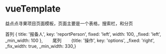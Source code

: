 # vueTemplate
益点点寻果项目页面模板，页面主要是一个表格，搜索栏，和分页

首列
{
          title: '报备人',
          key: 'reportPerson',
          fixed: 'left',
          width: 100,
          _fixed: 'left',
          _min_width: 100
        },
        尾列
        {title: '操作',
          key: 'options',
          _fixed: 'right',
          _fix_width: true,
          _min_width: 330,}
